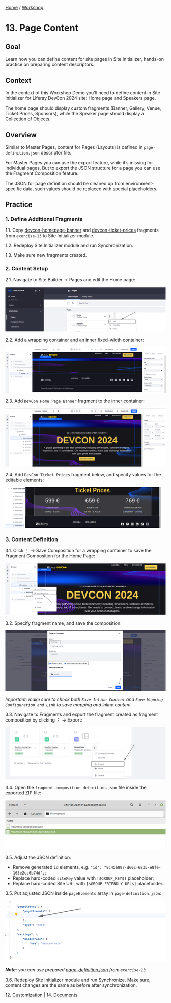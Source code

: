 [Home](../../../README.md) / [Workshop](../README.md) 

# 13. Page Content

## Goal 

Learn how you can define content for site pages in Site Initializer, hands-on practice on preparing content descriptors.

## Context

In the context of this Workshop Demo you'll need to define content in Site Initializer for Liferay DevCon 2024 site: Home page and Speakers page.

The home page should display custom fragments (Banner, Gallery, Venue, Ticket Prices, Sponsors), while the Speaker page should display a Collection of Objects.

## Overview

Similar to Master Pages, content for Pages (Layouts) is defined in `page-definition.json` descriptor file.

For Master Pages you can use the export feature, while it’s missing for individual pages. But to export the JSON structure for a page you can use the Fragment Composition feature.

The JSON for page definition should be cleaned up from environment-specific data, such values should be replaced with special placeholders.

## Practice

### 1. Define Additional Fragments

1.1. Copy [devcon-homepage-banner](../../../exercises/exercise-13/fragments/group/devcon/devcon-homepage-banner) and [devcon-ticket-prices](../../../exercises/exercise-13/fragments/group/devcon/devcon-ticket-prices) fragments from `exercise-13` to Site Initializer module.

1.2. Redeploy Site Initializer module and run Synchronization.

1.3. Make sure new fragments created.

### 2. Content Setup

2.1. Navigate to Site Builder → Pages and edit the Home page:

![01.png](images/01.png)

2.2. Add a wrapping container and an inner fixed-width container:

![02.png](images/02.png)

2.3. Add `DevCon Home Page Banner` fragment to the inner container:

![03.png](images/03.png)

2.4. Add `DevCon Ticket Prices` fragment below, and specify values for the editable elements:

![04.png](images/04.png)

### 3. Content Definition

3.1. Click ⋮ → Save Composition for a wrapping container to save the Fragment Composition for the Home Page:

![05.png](images/05.png)

3.2. Specify fragment name, and save the composition:

![06.png](images/06.png)

_Important: make sure to check both `Save Inline Content` and `Save Mapping Configuration and Link` to save mapping and inline content_

3.3. Navigate to Fragments and export the fragment created as fragment composition by clicking ⋮ → Export:

![07.png](images/07.png)

3.4. Open the `fragment-composition-definition.json` file inside the exported ZIP file:

![08.png](images/08.png)

3.5. Adjust the JSON definition:
- Remove generated `id` elements, e.g. `"id": "9c456897-d60c-6835-e8fe-163e2cc6b74d",`;
- Replace hard-coded `siteKey` value with `[$GROUP_KEY$]` placeholder;
- Replace hard-coded Site URL with `[$GROUP_FRIENDLY_URL$]` placeholder.

3.5. Put adjusted JSON inside `pageElements` array in `page-definition.json`:

![09.png](images/09.png)

_**Note**: you can use prepared [page-definition.json](../../../exercises/exercise-13/layouts/1_home/page-definition.json) from `exercise-13`._

3.6. Redeploy Site Initializer module and run Synchronize. Make sure, content changes are the same as before after synchronization. 

[12. Customization](../12-customization/README.md) | [14. Documents](../14-documents/README.md) 

